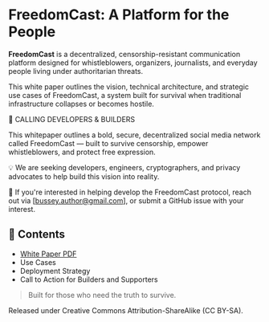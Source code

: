 # FreedomCast: A Platform for the People

**FreedomCast** is a decentralized, censorship-resistant communication platform designed for whistleblowers, organizers, journalists, and everyday people living under authoritarian threats.

This white paper outlines the vision, technical architecture, and strategic use cases of FreedomCast, a system built for survival when traditional infrastructure collapses or becomes hostile.

🚨 CALLING DEVELOPERS & BUILDERS

This whitepaper outlines a bold, secure, decentralized social media network called FreedomCast — built to survive censorship, empower whistleblowers, and protect free expression.

💡 We are seeking developers, engineers, cryptographers, and privacy advocates to help build this vision into reality.

📩 If you're interested in helping develop the FreedomCast protocol, reach out via [bussey.author@gmail.com], or submit a GitHub issue with your interest.

## 📎 Contents
- [White Paper PDF](./FreedomCast_Whitepaper_GitHub_Final.pdf)
- Use Cases
- Deployment Strategy
- Call to Action for Builders and Supporters

> Built for those who need the truth to survive.

Released under Creative Commons Attribution-ShareAlike (CC BY-SA).

